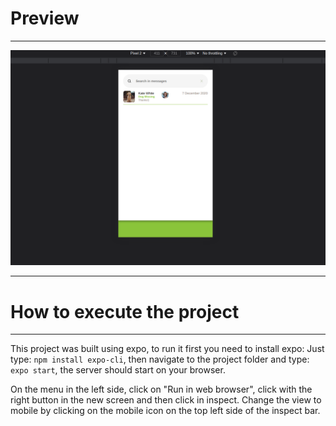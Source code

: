 # Preview
---

![Preview Image](./preview_image.png)

---
# How to execute the project
---

This project was built using expo, to run it first you need to install expo:
Just type: `npm install expo-cli`, then navigate to the project folder and
type: `expo start`, the server should start on your browser.

On the menu in the left side, click on "Run in web browser", click with the
right button in the new screen and then click in inspect. Change the view to
mobile by clicking on the mobile icon on the top left side of the inspect bar.

